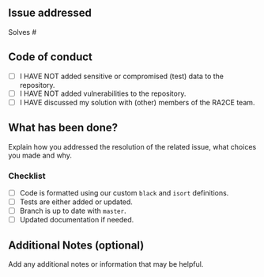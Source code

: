 ## Issue addressed
Solves #<issue number>

## Code of conduct
- [ ] I HAVE NOT added sensitive or compromised (test) data to the repository.
- [ ] I HAVE NOT added vulnerabilities to the repository.
- [ ] I HAVE discussed my solution with (other) members of the RA2CE team.

## What has been done?
Explain how you addressed the resolution of the related issue, what choices you made and why.

### Checklist
- [ ] Code is formatted using our custom `black` and `isort` definitions.
- [ ] Tests are either added or updated.
- [ ] Branch is up to date with `master`.
- [ ] Updated documentation if needed.

## Additional Notes (optional)
Add any additional notes or information that may be helpful.
